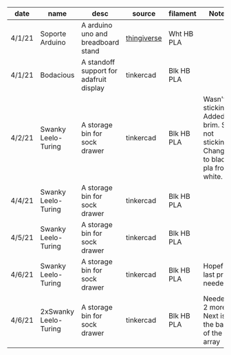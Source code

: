 date    |  name                   |  desc                                     |  source                                                    |  filament    |  Notes
--------|-------------------------|-------------------------------------------|------------------------------------------------------------|--------------|-------------------------------------------------------------------------------------
4/1/21  |  Soporte Arduino        |  A arduino uno and breadboard stand       |  [thingiverse](https://www.thingiverse.com/thing:2977312)  |  Wht HB PLA  |
4/1/21  |  Bodacious              |  A standoff support for adafruit display  |  tinkercad                                                 |  Blk HB PLA  |
4/2/21  |  Swanky Leelo-Turing    |  A storage bin for sock drawer            |  tinkercad                                                 |  Blk HB PLA  |  Wasn't sticking. Added brim.  Still not sticking.  Changed to black pla from white.
4/4/21  |  Swanky Leelo-Turing    |  A storage bin for sock drawer            |  tinkercad                                                 |  Blk HB PLA  |
4/5/21  |  Swanky Leelo-Turing    |  A storage bin for sock drawer            |  tinkercad                                                 |  Blk HB PLA  |
4/6/21  |  Swanky Leelo-Turing    |  A storage bin for sock drawer            |  tinkercad                                                 |  Blk HB PLA  |  Hopefully last print needed
4/6/21  |  2xSwanky Leelo-Turing  |  A storage bin for sock drawer            |  tinkercad                                                 |  Blk HB PLA  |  Needed 2 more.  Next is the back of the array
